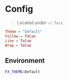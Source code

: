 # Config
> Located under `~/.fxrc`.
```toml
Theme = "Default"
Follow = false
Line = false
Wrap = false
```

## Environment
```bash
FX_THEME=Default
```
